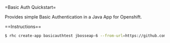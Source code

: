 =Basic Auth Quickstart=

Provides simple Basic Authentication in a Java App for Openshift.

==Instructions==

```bash
$ rhc create-app basicauthtest jbosseap-6 --from-url=https://github.com/etsauer/openshift-quickstart-basic-auth.git
```
